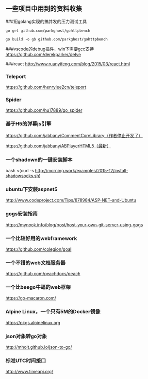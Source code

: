 ## 一些项目中用到的资料收集



###用golang实现的搞并发的压力测试工具

    go get github.com/parkghost/gohttpbench
    
    go build -o gb github.com/parkghost/gohttpbench

###vscode的debug插件，win下需要gcc支持
https://github.com/derekparker/delve


###react
http://www.ruanyifeng.com/blog/2015/03/react.html


### Teleport
https://github.com/henrylee2cn/teleport

### Spider
https://github.com/hu17889/go_spider

### 基于H5的弹幕js引擎
https://github.com/jabbany/CommentCoreLibrary（作者停止开发了）

https://github.com/jabbany/ABPlayerHTML5（最新）


### 一个shadown的一键安装脚本
bash <(curl -s http://morning.work/examples/2015-12/install-shadowsocks.sh)

### ubuntu下安装aspnet5
http://www.codeproject.com/Tips/878984/ASP-NET-and-Ubuntu

### gogs安装指南
https://mynook.info/blog/post/host-your-own-git-server-using-gogs

### 一个比较好用的webframework
https://github.com/colegion/goal

### 一个不错的web文档服务器
https://github.com/peachdocs/peach


### 一个比beego牛逼的web框架
https://go-macaron.com/


### Alpine Linux，一个只有5M的Docker镜像
https://pkgs.alpinelinux.org

### json对象转go对象
http://mholt.github.io/json-to-go/


### 标准UTC时间接口
http://www.timeapi.org/
